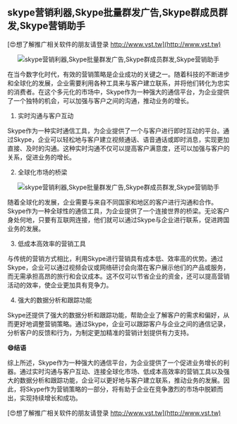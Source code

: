 ## **skype营销利器,Skype批量群发广告,Skype群成员群发,Skype营销助手**

[😍想了解推广相关软件的朋友请登录 http://www.vst.tw](http://www.vst.tw)

 <center><img src="https://vst.tw/MP4/tuiguang/png/5.png" alt="skype营销利器,Skype批量群发广告,Skype群成员群发,Skype营销助手"></center>

在当今数字化时代，有效的营销策略是企业成功的关键之一。随着科技的不断进步和全球化的发展，企业需要利用各种工具来与客户建立联系，并将他们转化为忠实的消费者。在这个多元化的市场中，Skype作为一种强大的通信平台，为企业提供了一个独特的机会，可以加强与客户之间的沟通，推动业务的增长。

1. 实时沟通与客户互动

Skype作为一种实时通信工具，为企业提供了一个与客户进行即时互动的平台。通过Skype，企业可以轻松地与客户建立视频通话、语音通话或即时消息，实现更加直接、及时的沟通。这种实时沟通不仅可以提高客户满意度，还可以加强与客户的关系，促进业务的增长。

2. 全球化市场的桥梁

 <center><img src="https://vst.tw/MP4/tuiguang/png/7.png" alt="skype营销利器,Skype批量群发广告,Skype群成员群发,Skype营销助手"></center>

随着全球化的发展，企业需要与来自不同国家和地区的客户进行沟通和合作。Skype作为一种全球性的通信工具，为企业提供了一个连接世界的桥梁。无论客户身处何地，只要有互联网连接，他们就可以通过Skype与企业进行联系，促进跨国业务的发展。

3. 低成本高效率的营销工具

与传统的营销方式相比，利用Skype进行营销具有成本低、效率高的优势。通过Skype，企业可以通过视频会议或网络研讨会向潜在客户展示他们的产品或服务，而无需承担高昂的旅行和会议成本。这不仅可以节省企业的资金，还可以提高营销活动的效率，使企业更加具有竞争力。

4. 强大的数据分析和跟踪功能

Skype还提供了强大的数据分析和跟踪功能，帮助企业了解客户的需求和偏好，从而更好地调整营销策略。通过Skype，企业可以跟踪客户与企业之间的通信记录，分析客户的反馈和行为，为制定更加精准的营销计划提供有力支持。

**😄结语**

综上所述，Skype作为一种强大的通信平台，为企业提供了一个促进业务增长的利器。通过实时沟通与客户互动、连接全球化市场、低成本高效率的营销工具以及强大的数据分析和跟踪功能，企业可以更好地与客户建立联系，推动业务的发展。因此，将Skype作为营销策略的一部分，将有助于企业在竞争激烈的市场中脱颖而出，实现持续增长和成功。

[😍想了解推广相关软件的朋友请登录 http://www.vst.tw](http://www.vst.tw)



